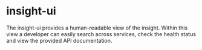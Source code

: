 # insight-ui

The insight-ui provides a human-readable view of the insight. Within this view a developer can easily search across services, check the health status and view the provided API documentation.

